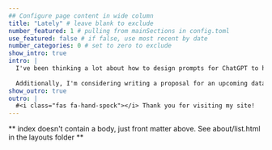 ```yaml
---
## Configure page content in wide column
title: "Lately" # leave blank to exclude
number_featured: 1 # pulling from mainSections in config.toml
use_featured: false # if false, use most recent by date
number_categories: 0 # set to zero to exclude
show_intro: true
intro: |
  I've been thinking a lot about how to design prompts for ChatGPT to help with data cleaning in R. One area where this could be especially useful is writing regular expressions — a task I really dislike! 
  
  Additionally, I'm considering writing a proposal for an upcoming data librarian conference. I would love to give a workshop on creating interactive maps in R using Leaflet and Shiny to showcase the power of R for data visualization. Deploying a recent map was surprisingly difficult, and I wanted to share a few tricks that I learned along the way.
show_outro: true
outro: |
  #<i class="fas fa-hand-spock"></i> Thank you for visiting my site!
---
```


** index doesn't contain a body, just front matter above.
See about/list.html in the layouts folder **